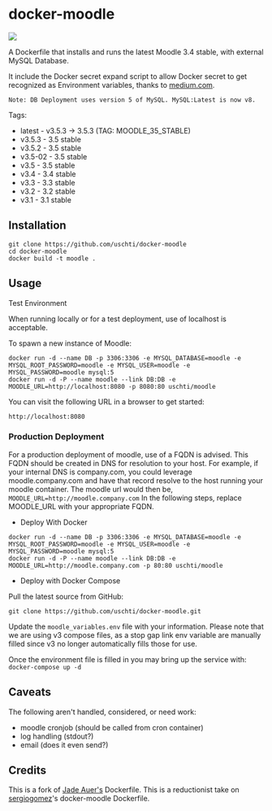 docker-moodle
=============
[![](https://images.microbadger.com/badges/image/uschti/moodle.svg)](https://microbadger.com/images/uschti/moodle "Get your own image badge on microbadger.com")

A Dockerfile that installs and runs the latest Moodle 3.4 stable, with external MySQL Database.

It include the Docker secret expand script to allow Docker secret to get recognized as Environment variables, thanks to [medium.com](https://medium.com/@basi/docker-environment-variables-expanded-from-secrets-8fa70617b3bc).

`Note: DB Deployment uses version 5 of MySQL. MySQL:Latest is now v8.`

Tags:
* latest - v3.5.3 -> 3.5.3 (TAG: MOODLE_35_STABLE)
* v3.5.3 - 3.5 stable
* v3.5.2 - 3.5 stable
* v3.5-02 - 3.5 stable
* v3.5 - 3.5 stable
* v3.4 - 3.4 stable
* v3.3 - 3.3 stable
* v3.2 - 3.2 stable
* v3.1 - 3.1 stable

## Installation

```
git clone https://github.com/uschti/docker-moodle
cd docker-moodle
docker build -t moodle .
```

## Usage

Test Environment

When running locally or for a test deployment, use of localhost is acceptable.

To spawn a new instance of Moodle:

```
docker run -d --name DB -p 3306:3306 -e MYSQL_DATABASE=moodle -e MYSQL_ROOT_PASSWORD=moodle -e MYSQL_USER=moodle -e MYSQL_PASSWORD=moodle mysql:5
docker run -d -P --name moodle --link DB:DB -e MOODLE_URL=http://localhost:8080 -p 8080:80 uschti/moodle
```

You can visit the following URL in a browser to get started:

```
http://localhost:8080
```

### Production Deployment

For a production deployment of moodle, use of a FQDN is advised. This FQDN should be created in DNS for resolution to your host. For example, if your internal DNS is company.com, you could leverage moodle.company.com and have that record resolve to the host running your moodle container. The moodle url would then be, `MOODLE_URL=http://moodle.company.com`
In the following steps, replace MOODLE_URL with your appropriate FQDN.

* Deploy With Docker
```
docker run -d --name DB -p 3306:3306 -e MYSQL_DATABASE=moodle -e MYSQL_ROOT_PASSWORD=moodle -e MYSQL_USER=moodle -e MYSQL_PASSWORD=moodle mysql:5
docker run -d -P --name moodle --link DB:DB -e MOODLE_URL=http://moodle.company.com -p 80:80 uschti/moodle
```

* Deploy with Docker Compose

Pull the latest source from GitHub:
```
git clone https://github.com/uschti/docker-moodle.git
```

Update the `moodle_variables.env` file with your information. Please note that we are using v3 compose files, as a stop gap link env variable are manually filled since v3 no longer automatically fills those for use.

Once the environment file is filled in you may bring up the service with:
`docker-compose up -d`



## Caveats
The following aren't handled, considered, or need work:
* moodle cronjob (should be called from cron container)
* log handling (stdout?)
* email (does it even send?)

## Credits

This is a fork of [Jade Auer's](https://github.com/jda/docker-moodle) Dockerfile.
This is a reductionist take on [sergiogomez](https://github.com/sergiogomez/)'s docker-moodle Dockerfile.

